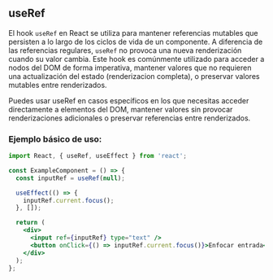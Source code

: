 ## useRef

El hook `useRef` en React se utiliza para mantener referencias mutables que persisten a lo largo de los ciclos de vida de un componente. A diferencia de las referencias regulares, `useRef` no provoca una nueva renderización cuando su valor cambia. Este hook es comúnmente utilizado para acceder a nodos del DOM de forma imperativa, mantener valores que no requieren una actualización del estado (renderizacion completa), o preservar valores mutables entre renderizados.

Puedes usar useRef en casos específicos en los que necesitas acceder directamente a elementos del DOM, mantener valores sin provocar renderizaciones adicionales o preservar referencias entre renderizados.

### Ejemplo básico de uso:

```jsx
import React, { useRef, useEffect } from 'react';

const ExampleComponent = () => {
  const inputRef = useRef(null);

  useEffect(() => {
    inputRef.current.focus();
  }, []);

  return (
    <div>
      <input ref={inputRef} type="text" />
      <button onClick={() => inputRef.current.focus()}>Enfocar entrada</button>
    </div>
  );
};
